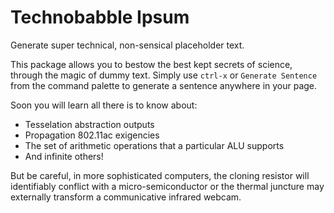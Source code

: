 # Technobabble Ipsum
Generate super technical, non-sensical placeholder text.

This package allows you to bestow the best kept secrets of science, through the magic of dummy text. Simply use `ctrl-x` or `Generate Sentence` from the command palette to generate a sentence anywhere in your page.

Soon you will learn all there is to know about:
* Tesselation abstraction outputs
* Propagation 802.11ac exigencies
* The set of arithmetic operations that a particular ALU supports
* And infinite others!

But be careful, in more sophisticated computers, the cloning resistor will identifiably conflict with a micro-semiconductor or
the thermal juncture may externally transform a communicative infrared webcam.
